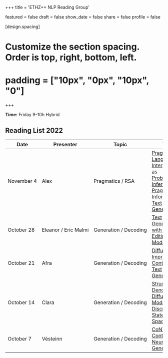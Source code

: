 
+++
title = 'ETHZ++ NLP Reading Group'

featured = false
draft = false
show_date = false
share = false
profile = false

[design.spacing]
  # Customize the section spacing. Order is top, right, bottom, left.
  # padding = ["10px", "0px", "10px", "0"]

+++

**Time:** Friday 9-10h Hybrid

## Reading List 2022

<style>
    table {
        width: 100%;
    }
</style>

| Date      | Presenter | Topic | Title | Slides |
| ----------- | ----------- | ----------- |----------- |--------- |
| <nobr> November 4 </nobr> | Alex | Pragmatics / RSA | [Pragmatic Language Interpretation as Probabilistic Inference](https://doi.org/10.1016/j.tics.2016.08.005) <br> [Pragmatically Informative Text Generation](https://arxiv.org/pdf/1904.01301.pdf) | |
| October 28 | <nobr> Eleanor / Eric Malmi </nobr> | Generation / Decoding | [Text Generation with Text-Editing Models](https://text-editing.github.io/) | |
| October 21 | Afra | Generation / Decoding | [Diffusion-LM Improves Controllable Text Generation](https://arxiv.org/pdf/2205.14217.pdf) |  |
| October 14 | Clara | Generation / Decoding | [Structured Denoising Diffusion Models in Discrete State-Spaces](https://openreview.net/forum?id=h7-XixPCAL) | |
| October 7 | Vésteinn | <nobr> Generation / Decoding </nobr> | [CoNT: Contrastive Neural Text Generation](https://arxiv.org/abs/2205.14690) |  |

<!-- 
<table class="table" style='word-wrap:break-word'>
  <thead>
    <tr>
      <th scope="col" style='white-space:nowrap'>Date&emsp;&emsp;</th>
      <th scope="col" style='white-space:nowrap'>Presenter(s)</th>
      <th scope="col" style='white-space:nowrap'>Topic</th>
      <th scope="col" style='white-space:nowrap'>Title</th>
      <th scope="col" style='white-space:nowrap'>Authors</th>
      <th scope="col" style='white-space:nowrap'>Bib&emsp;&emsp;</th>
    </tr>
  </thead>
  <tbody>
    <tr>
      <th scope="row">15/01/20</th>
      <td>Bashar Alhafni</td>
      <td>Gender-Aware Reinflection</td>
      <td><a href="https://www.aclweb.org/anthology/2020.gebnlp-1.12.pdf">Gender-Aware Reinflection using Linguistically Enhanced Neural Models</a></td>
      <td>Bashar Alhafni, Nizar Habash, Houda Bouamor</td>
      <td><button type="button" class="btn btn-outline-primary my-1 mr-1{{ if $is_list }} btn-sm{{end}} js-cite-modal"
        data-filename="bibs/alhafni-etal-2020-gender.bib">Cite</button></td>
    </tr>
    <tr>
      <th scope="row">11/12/19</th>
      <td>Alessandro</td>
      <td>SpanBERT</td>
      <td><a href="https://www.aclweb.org/anthology/2020.tacl-1.5/">SpanBERT: Improving Pre-training by Representing and Predicting Spans</a></td>
      <td>Mandar Joshi, Danqi Chen, Yinhan Liu, Daniel S. Weld, Luke Zettlemoyer, Omer Levy</td>
      <td><button type="button" class="btn btn-outline-primary my-1 mr-1{{ if $is_list }} btn-sm{{end}} js-cite-modal"
        data-filename="bibs/joshi-etal-2020-spanbert.bib">Cite</button></td>
    </tr>
    <tr>
      <th scope="row">04/12/19</th>
      <td>Rowan</td>
      <td>Semantic Categories and Efficient Coding</td>
      <td><a href="https://cogsci.mindmodeling.org/2019/papers/0229/0229.pdf">Semantic categories of artifacts and animals reflect efficient coding</a></td>
      <td>Noga Zaslavsky, Terry Regier, Naftali Tishby, Charles Kemp</td>
      <td><button type="button" class="btn btn-outline-primary my-1 mr-1{{ if $is_list }} btn-sm{{end}} js-cite-modal"
        data-filename="bibs/zaslavsky-etal-2020-semantic.bib">Cite</button></td>
    </tr>
    <tr>
      <th scope="row">27/11/19</th>
      <td>Clara</td>
      <td>Mirror Descent</td>
      <td><a href="https://vene.ro/blog/mirror-descent.html">Optimizing with constraints: reparametrization and geometry</a></td>
      <td>Vlad Niculae</td>
      <td></td>
    </tr>
    <tr>
      <th scope="row">6/11/19</th>
      <td>Sankalan</td>
      <td>MC-Dropout</td>
      <td><a href="http://proceedings.mlr.press/v48/gal16.pdf">Dropout as a Bayesian Approximation: Representing Model Uncertainty in Deep Learning</a></td>
      <td>Yarin Gal, Zoubin Ghahramani</td>
      <td><button type="button" class="btn btn-outline-primary my-1 mr-1{{ if $is_list }} btn-sm{{end}} js-cite-modal"
        data-filename="bibs/frankle-2019-lottery.bib">Cite</button></td>
    </tr>
    <tr>
      <th scope="row">30/10/19</th>
      <td>Marinela</td>
      <td>Pruning</td>
      <td><a href="https://arxiv.org/pdf/1803.03635.pdf">The Lottery Ticket Hypothesis: Finding Sparse, Trainable Neural Networks</a></td>
      <td>Jonathan Frankle, Michael Carbin</td>
      <td><button type="button" class="btn btn-outline-primary my-1 mr-1{{ if $is_list }} btn-sm{{end}} js-cite-modal"
        data-filename="bibs/gal-2016-mcdropout.bib">Cite</button></td>
    </tr>
    <tr>
      <th scope="row">23/10/19</th>
      <td>Afra</td>
      <td>Sampling without Replacement</td>
      <td><a href="https://arxiv.org/pdf/2002.09067.pdf">Incremental Sampling Without Replacement for Sequence Models</a></td>
      <td>Kensen Shi, David Bieber, Charles Sutton</td>
      <td><button type="button" class="btn btn-outline-primary my-1 mr-1{{ if $is_list }} btn-sm{{end}} js-cite-modal"
        data-filename="bibs/shi-swor-2020.bib">Cite</button></td>
    </tr>
    <tr>
      <th scope="row">16/10/19</th>
      <td>Shehzaad</td>
      <td>Critique of Leaderboards</td>
      <td><a href="https://arxiv.org/pdf/2009.13888.pdf">Utility is in the Eye of the User: A Critique of NLP Leaderboards</a></td>
      <td>Kawin Ethayarajh, Dan Jurafsky</td>
      <td><button type="button" class="btn btn-outline-primary my-1 mr-1{{ if $is_list }} btn-sm{{end}} js-cite-modal"
        data-filename="bibs/ethayarajh-2020-utility.bib">Cite</button></td>
    </tr>
    <tr>
      <th scope="row">9/10/19</th>
      <td>Jiaoda</td>
      <td>Dropout and Pruning</td>
      <td><a href="https://arxiv.org/abs/1905.13678">Learning Sparse Networks Using Targeted Dropout</a></td>
      <td>Aidan N. Gomez, Ivan Zhang, Siddhartha Rao Kamalakara, Divyam Madaan, Kevin Swersky, Yarin Gal, Geoffrey E. Hinton</td>
      <td><button type="button" class="btn btn-outline-primary my-1 mr-1{{ if $is_list }} btn-sm{{end}} js-cite-modal"
        data-filename="bibs/gomez-2020-dropout.bib">Cite</button></td>
    </tr>
    <tr>
      <th scope="row">2/10/19</th>
      <td>Tiago</td>
      <td>V-Information</td>
      <td><a href="https://openreview.net/forum?id=r1eBeyHFDH">A Theory of Usable Information under Computational Constraints</a></td>
      <td>Yilun Xu, Shengjia Zhao, Jiaming Song, Russell Stewart, Stefano Ermon</td>
      <td><button type="button" class="btn btn-outline-primary my-1 mr-1{{ if $is_list }} btn-sm{{end}} js-cite-modal"
        data-filename="bibs/xu-etal-2020-information.bib">Cite</button></td>
    </tr>
    <tr>
      <th scope="row">25/09/19</th>
      <td>Tianyu</td>
      <td>Coreference Resolution</td>
      <td><a href="https://arxiv.org/abs/1707.07045">End-to-end Neural Coreference Resolution</a></td>
      <td>Kenton Lee, Luheng He, Mike Lewis, Luke Zettlemoyer</td>
      <td><button type="button" class="btn btn-outline-primary my-1 mr-1{{ if $is_list }} btn-sm{{end}} js-cite-modal"
        data-filename="bibs/lee-etal-2017-end.bib">Cite</button></td>
    </tr>
    <tr>
      <th scope="row">18/09/19</th>
      <td>Eleanor</td>
      <td>Centering Theory</td>
      <td><a href="https://www.aclweb.org/anthology/J95-2003/">Centering: A Framework for Modeling the Local Coherence of Discourse</a></td>
      <td>Barbara J. Grosz, Aravind K. Joshi, Scott Weinstein</td>
      <td><button type="button" class="btn btn-outline-primary my-1 mr-1{{ if $is_list }} btn-sm{{end}} js-cite-modal"
        data-filename="bibs/grosz-etal-1995-centering.bib">Cite</button></td>
    </tr>
    <tr>
      <th scope="row">02/07/19 - 23/07/19</th>
      <td></td>
      <td>Reinforcement Learning</td>
      <td><a href="https://www.coursera.org/learn/fundamentals-of-reinforcement-learning#syllabus">Fundamentals of Reinforcement Learning</a></td>
      <td>Martha White and Adam White</td>
      <td></td>
    </tr>
      <tr>
      <th scope="row">01/05/19</th>
      <td></td>
      <td>Bayesian Non-Parametrics</td>
      <td><a href="http://links.jstor.org/sici?sici=0162-1459%28199506%2990%3A430%3C577%3ABDEAIU%3E2.0.CO%3B2-8">Bayesian density estimation and inference using mixtures</a></br>
      <a href="http://links.jstor.org/sici?sici=1061-8600%28200006%299%3A2%3C249%3AMCSMFD%3E2.0.CO%3B2-R">Markov chain sampling methods for Dirichlet process mixture models</a></td>
      <td></td>
      <td></td>
    </tr>
    <tr>
      <th scope="row">28/04/19</th>
      <td></td>
      <td>NLP Retrospective</td>
      <td><a href="https://arxiv.org/pdf/2004.10151.pdf">Experience Grounds Language</a></br>
        <a href="https://openreview.net/pdf?id=GKTvAcb12b">Climbing towards NLU: On Meaning, Form, and Understanding in the Age of Data</a></td>
      <td></td>
      <td></td>
    </tr>
    <tr>
      <th scope="row">24/04/19</th>
      <td></td>
      <td>Bayesian Non-Parametrics</td>
      <td><a href="https://arxiv.org/pdf/1312.7857.pdf">Bayesian Models of Graphs, Arrays and Other Exchangeable Random Structures</a></td>
      <td></td>
      <td></td>
    </tr>
    <tr>
      <th scope="row">17/04/19</th>
      <td></td>
      <td>Bayesian Non-Parametrics</td>
      <td><a href="http://www.gatsby.ucl.ac.uk/~porbanz/papers/porbanz_BNP_draft.pdf">Lecture Notes on Bayesian Nonparametrics - Ch.6: Exchangeability</a></td>
      <td></td>
      <td></td>
    </tr>
    <tr>
      <th scope="row">15/04/19</th>
      <td></td>
      <td>Probing</td>
      <td><a href="https://arxiv.org/pdf/2003.12298.pdf">Information-Theoretic Probing with Minimum Description Length</a></td>
      <td></td>
      <td></td>
    </tr>
    <tr>
      <th scope="row">14/04/19</th>
      <td></td>
      <td>Bayesian Non-Parametrics</td>
      <td><a href="http://www.gatsby.ucl.ac.uk/~porbanz/papers/porbanz_BNP_draft.pdf">Lecture Notes on Bayesian Nonparametrics - Ch.2: Clustering and the Dirichlet Process</a></br>
        <a href="http://web.stanford.edu/class/stats362/lec1.pdf">Stat 362: Bayesian Nonparametrics - Lecture 1</a></td>
      <td></td>
      <td></td>
    </tr>
  </tbody>
</table> -->
